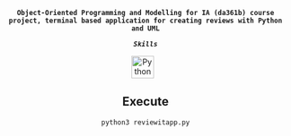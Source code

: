 <div align="center">

**`Object-Oriented Programming and Modelling for IA (da361b) course project, terminal based application for creating reviews with Python and UML`**

***`Skills`***

<img alt="Python" width="40px" style="padding-right:10px;" src="https://cdn.jsdelivr.net/gh/devicons/devicon/icons/python/python-original.svg"/>


<br/>

## Execute
```sh
python3 reviewitapp.py
```
